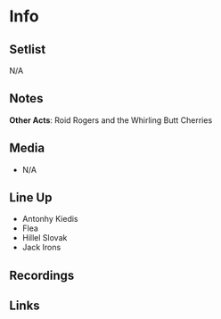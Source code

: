 # Info

## Setlist

N/A


## Notes

**Other Acts**: Roid Rogers and the Whirling Butt Cherries


## Media

* N/A

## Line Up
  
* Antonhy Kiedis
* Flea
* Hillel Slovak
* Jack Irons

## Recordings

## Links
